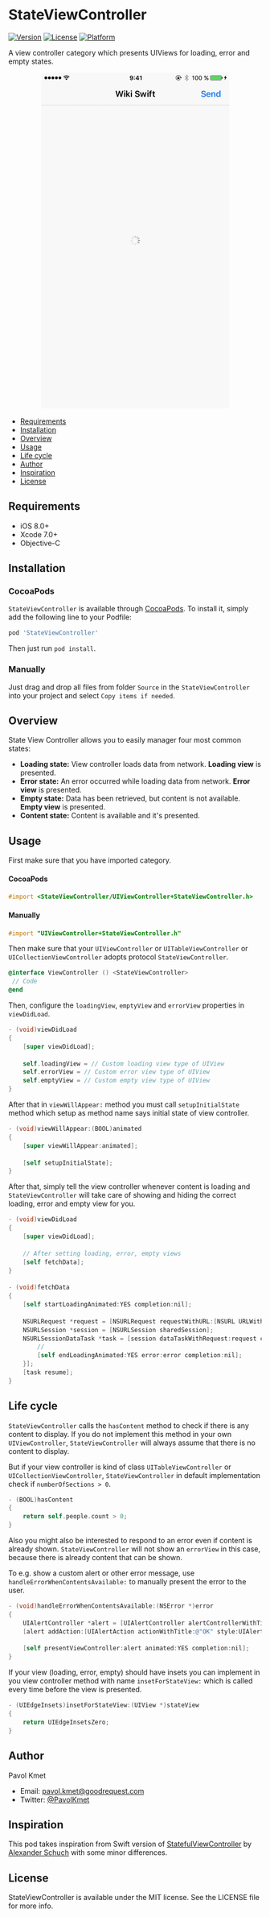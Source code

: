 # StateViewController

[![Version](https://img.shields.io/cocoapods/v/StateViewController.svg?style=flat)](http://cocoapods.org/pods/StateViewController)
[![License](https://img.shields.io/cocoapods/l/StateViewController.svg?style=flat)](http://cocoapods.org/pods/StateViewController)
[![Platform](https://img.shields.io/cocoapods/p/StateViewController.svg?style=flat)](http://cocoapods.org/pods/StateViewController)

A view controller category which presents UIViews for loading, error and empty states.

<p align="center"> 
<img src=Resources/StateViewController-Gif.gif>
</p>

- [Requirements](#requirements)
- [Installation](#installation)
- [Overview](#overview)
- [Usage](#usage)
- [Life cycle](#life-cycle)
- [Author](#author)
- [Inspiration](#inspiration)
- [License](#license)

## Requirements

- iOS 8.0+
- Xcode 7.0+
- Objective-C

## Installation

### CocoaPods

`StateViewController` is available through [CocoaPods](http://cocoapods.org). To install
it, simply add the following line to your Podfile:

```ruby
pod 'StateViewController'
```

Then just run `pod install`.

### Manually

Just drag and drop all files from folder `Source` in the `StateViewController` into your project and select `Copy items if needed`.

## Overview

State View Controller allows you to easily manager four most common states:

* **Loading state:** View controller loads data from network. **Loading view** is presented.
* **Error state:** An error occurred while loading data from network. **Error view** is presented.
* **Empty state:** Data has been retrieved, but content is not available. **Empty view** is presented.
* **Content state:** Content is available and it's presented.

## Usage

First make sure that you have imported category.

#### CocoaPods

```objective-c
#import <StateViewController/UIViewController+StateViewController.h>
```

#### Manually

```objective-c
#import "UIViewController+StateViewController.h"
```

Then make sure that your `UIViewController` or `UITableViewController` or `UICollectionViewController` adopts protocol `StateViewController`.

```objective-c
@interface ViewController () <StateViewController>
 // Code
@end
```

Then, configure the `loadingView`, `emptyView` and `errorView` properties in `viewDidLoad`.

```objective-c
- (void)viewDidLoad
{
    [super viewDidLoad];
    
    self.loadingView = // Custom loading view type of UIView
    self.errorView = // Custom error view type of UIView
    self.emptyView = // Custom empty view type of UIView
}
```

After that in `viewWillAppear:` method you must call `setupInitialState` method which setup as method name says initial state of view controller.

```objective-c
- (void)viewWillAppear:(BOOL)animated
{
    [super viewWillAppear:animated];
    
    [self setupInitialState];
}
```

After that, simply tell the view controller whenever content is loading and `StateViewController` will take care of showing and hiding the correct loading, error and empty view for you.

```objective-c
- (void)viewDidLoad
{
    [super viewDidLoad];
    
    // After setting loading, error, empty views
    [self fetchData];
}

- (void)fetchData
{
    [self startLoadingAnimated:YES completion:nil];
    
    NSURLRequest *request = [NSURLRequest requestWithURL:[NSURL URLWithString:@"http://example.com"]];
    NSURLSession *session = [NSURLSession sharedSession];
    NSURLSessionDataTask *task = [session dataTaskWithRequest:request completionHandler: ^(NSData *data, NSURLResponse *response, NSError *error) {
        //
        [self endLoadingAnimated:YES error:error completion:nil];
    }];
    [task resume];
}
```

## Life cycle

`StateViewController` calls the `hasContent` method to check if there is any content to display. If you do not implement this method in your own `UIViewController`, `StateViewController` will always assume that there is no content to display. 

But if your view controller is kind of class `UITableViewController` or `UICollectionViewController`, `StateViewController` in default implementation check if `numberOfSections > 0`.

```objective-c
- (BOOL)hasContent
{
    return self.people.count > 0;
}
```

Also you might also be interested to respond to an error even if content is already shown. `StateViewController` will not show an `errorView` in this case, because there is already content that can be shown.

To e.g. show a custom alert or other error message, use `handleErrorWhenContentsAvailable:` to manually present the error to the user.

```objective-c
- (void)handleErrorWhenContentsAvailable:(NSError *)error
{
    UIAlertController *alert = [UIAlertController alertControllerWithTitle:@"Error" message:error.localizedDescription preferredStyle:UIAlertControllerStyleAlert];
    [alert addAction:[UIAlertAction actionWithTitle:@"OK" style:UIAlertActionStyleDefault handler:nil]];
    
    [self presentViewController:alert animated:YES completion:nil];
}
```

If your view (loading, error, empty) should have insets you can implement in you view controller method with name `insetForStateView:` which is called every time before the view is presented.

```objective-c
- (UIEdgeInsets)insetForStateView:(UIView *)stateView
{
    return UIEdgeInsetsZero;
}
```

## Author

Pavol Kmet

- Email: [pavol.kmet@goodrequest.com](mailto:pavol.kmet@goodrequest.com)
- Twitter: [@PavolKmet](https://twitter.com/PavolKmet)

## Inspiration

This pod takes inspiration from Swift version of [StatefulViewController](https://github.com/aschuch/StatefulViewController) by [Alexander Schuch](https://twitter.com/schuchalexander) with some minor differences.

## License

StateViewController is available under the MIT license. See the LICENSE file for more info.
